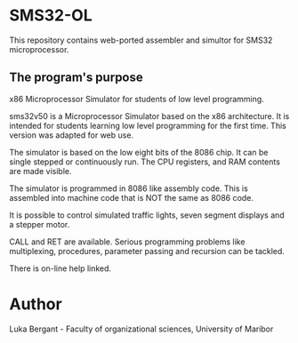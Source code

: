 # SMS32-OL

This repository contains web-ported assembler and simultor for SMS32 microprocessor.

## The program's purpose

x86 Microprocessor Simulator for students of low level programming.

sms32v50 is a Microprocessor Simulator based on the x86
architecture. It is intended for students learning low level
programming for the first time. This version was adapted for web use.

The simulator is based on the low eight bits of the 8086 chip.
It can be single stepped or continuously run. The CPU registers,
and RAM contents are made visible.

The simulator is programmed in 8086 like assembly code. This
is assembled into machine code that is NOT the same as 8086 code.

It is possible to control simulated traffic lights, seven
segment displays and a stepper motor.

CALL and RET are available. Serious programming
problems like multiplexing, procedures, parameter passing and
recursion can be tackled.

There is on-line help linked.

# Author

Luka Bergant - Faculty of organizational sciences, University of Maribor

